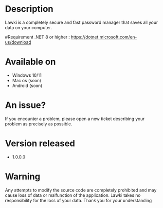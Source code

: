 # Description
Lawki is a completely secure and fast password manager that saves all your data on your computer.

#Requirement
.NET 8 or higher : https://dotnet.microsoft.com/en-us/download

# Available on
- Windows 10/11
- Mac os (soon)
- Android (soon)

# An issue?
If you encounter a problem, please open a new ticket describing your problem as precisely as possible.

# Version released
- 1.0.0.0

# Warning
Any attempts to modify the source code are completely prohibited and may cause loss of data or malfunction of the application.
Lawki takes no responsibility for the loss of your data.
Thank you for your understanding
